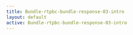 ```yaml
---
title: Bundle-rtpbc-bundle-response-03-intro
layout: default
active: Bundle-rtpbc-bundle-response-03-intro
---
```


